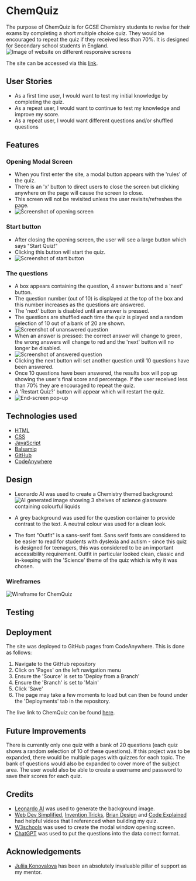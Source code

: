 # ChemQuiz

The purpose of ChemQuiz is for GCSE Chemistry students to revise for their exams by completing a short multiple choice quiz. They would be encouraged to repeat the quiz if they received less than 70%. It is designed for Secondary school students in England.
![Image of website on different responsive screens](assets/images/chemquiz-responsive.png)

The site can be accessed via this [link](https://elamont174.github.io/chem-quiz/).

## User Stories
- As a first time user, I would want to test my initial knowledge by completing the quiz.
- As a repeat user, I would want to continue to test my knowledge and improve my score.
- As a repeat user, I would want different questions and/or shuffled questions

## Features
### Opening Modal Screen
- When you first enter the site, a modal button appears with the 'rules' of the quiz. 
- There is an 'x' button to direct users to close the screen but clicking anywhere on the page will cause the screen to close. 
- This screen will not be revisited unless the user revisits/refreshes the page.
- ![Screenshot of opening screen](assets/images/open-screen.webp)

### Start button
- After closing the opening screen, the user will see a large button which says "Start Quiz!" 
- Clicking this button will start the quiz.
- ![Screenshot of start button](assets/images/start-button.webp)
  
### The questions
- A box appears containing the question, 4 answer buttons and a 'next' button. 
- The question number (out of 10) is displayed at the top of the box and this number increases as the questions are answered.
- The 'next' button is disabled until an answer is pressed. 
- The questions are shuffled each time the quiz is played and a random selection of 10 out of a bank of 20 are shown. 
- ![Screenshot of unanswered question](assets/images/full-screen.webp)
- When an answer is pressed: the correct answer will change to green, the wrong answers will change to red and the 'next' button will no longer be disabled.
- ![Screenshot of answered question](assets/images/question-answered.webp)
- Clicking the next button will set another question until 10 questions have been answered.
- Once 10 questions have been answered, the results box will pop up showing the user's final score and percentage. If the user received less than 70% they are encouraged to repeat the quiz. 
- A 'Restart Quiz?' button will appear which will restart the quiz.
- ![End-screen pop-up](assets/images/end-screen.png)  

## Technologies used

- [HTML](https://codeinstitute.net/blog/what-is-html-and-why-should-i-learn-it/)
- [CSS](https://codeinstitute.net/blog/what-is-css-and-why-should-i-learn-it/)
- [JavaScript](https://codeinstitute.net/blog/what-is-javascript-and-why-should-i-learn-it/)
- [Balsamiq](https://balsamiq.com/)
- [GitHub](https://github.com/)
- [CodeAnywhere](https://app.codeanywhere.com/)

## Design
- Leonardo AI was used to create a Chemistry themed background:
![AI generated image showing 3 shelves of science glassware containing colourful liquids](assets/images/colourchem.jpg)

- A grey background was used for the question container to provide contrast to the text. A neutral colour was used for a clean look.

- The font "Outfit" is a sans-serif font. Sans serif fonts are considered to be easier to read for students with dyslexia and autism - since this quiz is designed for teenagers, this was considered to be an important accessibility requirement. Outfit in particular looked clean, classic and in-keeping with the 'Science' theme of the quiz which is why it was chosen.

### Wireframes
![Wireframe for ChemQuiz](assets/images/chemquiz-wireframe.png)

## Testing

## Deployment
The site was deployed to GitHub pages from CodeAnywhere. This is done as follows:
1. Navigate to the GitHub repository
2. Click on 'Pages' on the left navigation menu
3. Ensure the 'Source' is set to 'Deploy from a Branch'
4. Ensure the 'Branch' is set to 'Main'
5. Click 'Save' 
6. The page may take a few moments to load but can then be found under the 'Deployments' tab in the repository.

The live link to ChemQuiz can be found [here](https://elamont174.github.io/chem-quiz/).

## Future Improvements
There is currently only one quiz with a bank of 20 questions (each quiz shows a random selection of 10 of these questions). If this project was to be expanded, there would be multiple pages with quizzes for each topic. The bank of questions would also be expanded to cover more of the subject area. The user would also be able to create a username and password to save their scores for each quiz. 

## Credits
- [Leonardo AI](https://leonardo.ai/) was used to generate the background image.
- [Web Dev Simplified](https://www.youtube.com/@WebDevSimplified), [Invention Tricks](https://www.youtube.com/watch?v=WHHYz8rZmDU), [Brian Design](https://www.youtube.com/watch?v=f4fB9Xg2JEY) and [Code Explained](https://www.youtube.com/watch?v=49pYIMygIcU) had helpful videos that I referenced when building my quiz.
- [W3schools](https://www.w3schools.com/howto/howto_css_modals.asp) was used to create the modal window opening screen.
- [ChatGPT](https://chat.openai.com/) was used to put the questions into the data correct format.

## Acknowledgements
- [Juliia Konovalova](https://github.com/IuliiaKonovalova) has been an absolutely invaluable pillar of support as my mentor. 